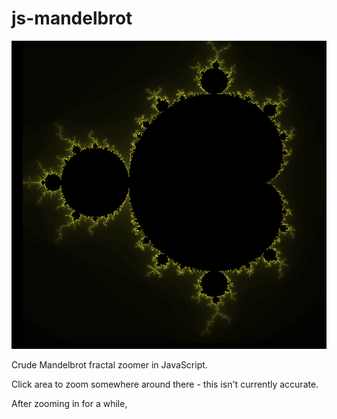 js-mandelbrot
=============

![Screenshot - mandelbrot fractal](mandelbrot_screenshot.png)

Crude Mandelbrot fractal zoomer in JavaScript.

Click area to zoom somewhere around there - this isn't currently accurate.

After zooming in for a while, 
